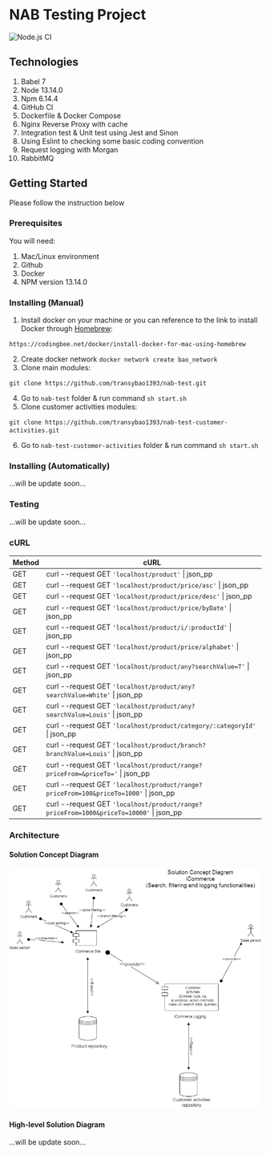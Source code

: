 
# NAB Testing Project
![Node.js CI](https://github.com/transybao1393/nab-test/workflows/Node.js%20CI/badge.svg?branch=master)

## Technologies
1. Babel 7
2. Node 13.14.0
3. Npm 6.14.4
4. GitHub CI
5. Dockerfile & Docker Compose
6. Nginx Reverse Proxy with cache
7. Integration test & Unit test using Jest and Sinon
8. Using Eslint to checking some basic coding convention
9. Request logging with Morgan
10. RabbitMQ

## Getting Started 
Please follow the instruction below

### Prerequisites
You will need:
1. Mac/Linux environment
2. Github
3. Docker
4. NPM version 13.14.0

### Installing (Manual)
1. Install docker on your machine or you can reference to the link to install Docker through [Homebrew](https://docs.brew.sh/Installation):
```
https://codingbee.net/docker/install-docker-for-mac-using-homebrew
```
2. Create docker network `docker network create bao_network`
3. Clone main modules:
```
git clone https://github.com/transybao1393/nab-test.git
```
4. Go to `nab-test` folder & run command `sh start.sh`
5. Clone customer activities modules:
```
git clone https://github.com/transybao1393/nab-test-customer-activities.git
```
6. Go to `nab-test-customer-activities` folder & run command `sh start.sh`

### Installing (Automatically)
...will be update soon...

### Testing
...will be update soon...

### cURL
Method | cURL
-------|-----
GET | curl --request GET `'localhost/product'` &#124; json_pp
GET | curl --request GET `'localhost/product/price/asc'` &#124; json_pp
GET | curl --request GET `'localhost/product/price/desc'` &#124; json_pp
GET | curl --request GET `'localhost/product/price/byDate'` &#124; json_pp
GET | curl --request GET `'localhost/product/i/:productId'` &#124; json_pp
GET | curl --request GET `'localhost/product/price/alphabet'` &#124; json_pp
GET | curl --request GET `'localhost/product/any?searchValue=T'` &#124; json_pp
GET | curl --request GET `'localhost/product/any?searchValue=White'` &#124; json_pp
GET | curl --request GET `'localhost/product/any?searchValue=Louis'` &#124; json_pp
GET | curl --request GET `'localhost/product/category/:categoryId'` &#124; json_pp
GET | curl --request GET `'localhost/product/branch?branchValue=Louis'` &#124; json_pp
GET | curl --request GET `'localhost/product/range?priceFrom=&priceTo='` &#124; json_pp
GET | curl --request GET `'localhost/product/range?priceFrom=100&priceTo=1000'` &#124; json_pp
GET | curl --request GET `'localhost/product/range?priceFrom=1000&priceTo=10000'` &#124; json_pp

### Architecture

#### Solution Concept Diagram
![Solution concept](./presentation/solution-concepts.png)

#### High-level Solution Diagram
...will be update soon...